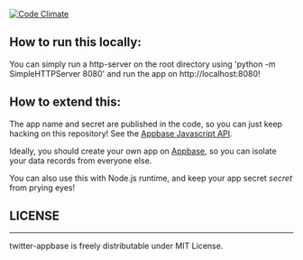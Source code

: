 [![Code Climate](https://codeclimate.com/github/appbaseio/twitter-appbase/badges/gpa.svg)](https://codeclimate.com/github/appbaseio/twitter-appbase)

## How to run this locally:

You can simply run a http-server on the root directory using 'python -m SimpleHTTPServer 8080' and run the app on http://localhost:8080!

## How to extend this:

The app name and secret are published in the code, so you can just keep hacking on this repository! See the [Appbase Javascript API](http://docs.appbase.io/docs/js.html).

Ideally, you should create your own app on [Appbase](http://appbase.io), so you can isolate your data records from everyone else.

You can also use this with Node.js runtime, and keep your app secret *secret* from prying eyes!

## LICENSE

----

twitter-appbase is freely distributable under MIT License.
